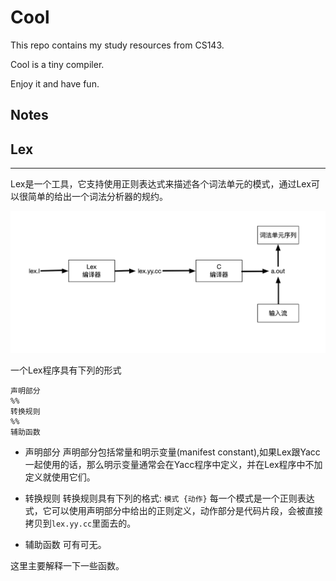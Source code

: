 # Cool

This repo contains my study resources from CS143.

Cool is a tiny compiler.

Enjoy it and have fun.


Notes
-----


Lex
----
----

Lex是一个工具，它支持使用正则表达式来描述各个词法单元的模式，通过Lex可以很简单的给出一个词法分析器的规约。

![lex原理](./images/lex.png)

一个Lex程序具有下列的形式

```
声明部分
%%
转换规则
%%
辅助函数
```

* 声明部分
声明部分包括常量和明示变量(manifest constant),如果Lex跟Yacc一起使用的话，那么明示变量通常会在Yacc程序中定义，并在Lex程序中不加定义就使用它们。

* 转换规则
转换规则具有下列的格式: `模式 {动作}`
每一个模式是一个正则表达式，它可以使用声明部分中给出的正则定义，动作部分是代码片段，会被直接拷贝到`lex.yy.cc`里面去的。

* 辅助函数
可有可无。


这里主要解释一下一些函数。

